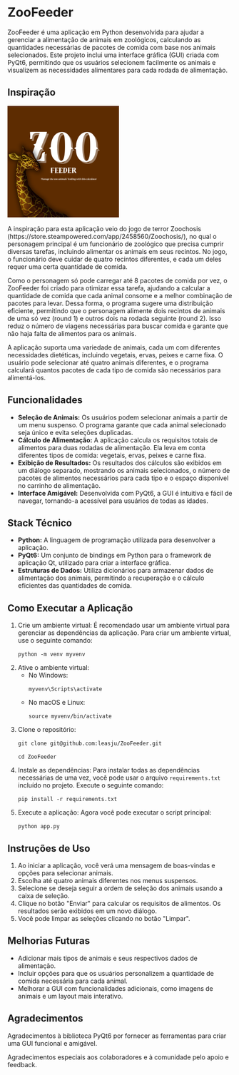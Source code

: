<!DOCTYPE html>

</head>
<body>
    <h1>ZooFeeder</h1>
    <p>
        ZooFeeder é uma aplicação em Python desenvolvida para ajudar a gerenciar a alimentação de animais em zoológicos, calculando as quantidades necessárias de pacotes de comida com base nos animais selecionados. Este projeto inclui uma interface gráfica (GUI) criada com PyQt6, permitindo que os usuários selecionem facilmente os animais e visualizem as necessidades alimentares para cada rodada de alimentação.
    </p>
    <h2>Inspiração</h2>
    <img src="./img/zoo_git.png" alt="ZooFeeder Image" title="ZooFeeder" width="250"/>
    <p>
    A inspiração para esta aplicação veio do jogo de terror Zoochosis (https://store.steampowered.com/app/2458560/Zoochosis/), no qual o personagem principal é um funcionário de zoológico que precisa cumprir diversas tarefas, incluindo alimentar os animais em seus recintos. No jogo, o funcionário deve cuidar de quatro recintos diferentes, e cada um deles requer uma certa quantidade de comida.
    </p>
    <p>
       Como o personagem só pode carregar até 8 pacotes de comida por vez, o ZooFeeder foi criado para otimizar essa tarefa, ajudando a calcular a quantidade de comida que cada animal consome e a melhor combinação de pacotes para levar. Dessa forma, o programa sugere uma distribuição eficiente, permitindo que o personagem alimente dois recintos de animais de uma só vez (round 1) e outros dois na rodada seguinte (round 2). Isso reduz o número de viagens necessárias para buscar comida e garante que não haja falta de alimentos para os animais.
    </p>
     <p>
        A aplicação suporta uma variedade de animais, cada um com diferentes necessidades dietéticas, incluindo vegetais, 
        ervas, peixes e carne fixa. O usuário pode selecionar até quatro animais diferentes, e o programa calculará quantos 
        pacotes de cada tipo de comida são necessários para alimentá-los.
     </p>
    <h2>Funcionalidades</h2>
    <ul>
        <li>
            <strong>Seleção de Animais:</strong> Os usuários podem selecionar animais a partir de um menu suspenso. 
            O programa garante que cada animal selecionado seja único e evita seleções duplicadas.
        </li>
        <li>
            <strong>Cálculo de Alimentação:</strong> A aplicação calcula os requisitos totais de alimentos para duas 
            rodadas de alimentação. Ela leva em conta diferentes tipos de comida: vegetais, ervas, peixes e carne fixa.
        </li>
        <li>
            <strong>Exibição de Resultados:</strong> Os resultados dos cálculos são exibidos em um diálogo separado, 
            mostrando os animais selecionados, o número de pacotes de alimentos necessários para cada tipo e o espaço 
            disponível no carrinho de alimentação.
        </li>
        <li>
            <strong>Interface Amigável:</strong> Desenvolvida com PyQt6, a GUI é intuitiva e fácil de navegar, 
            tornando-a acessível para usuários de todas as idades.
        </li>
    </ul>
    <h2>Stack Técnico</h2>
    <ul>
        <li><strong>Python:</strong> A linguagem de programação utilizada para desenvolver a aplicação.</li>
        <li><strong>PyQt6:</strong> Um conjunto de bindings em Python para o framework de aplicação Qt, utilizado para criar a interface gráfica.</li>
        <li><strong>Estruturas de Dados:</strong> Utiliza dicionários para armazenar dados de alimentação dos animais, permitindo a recuperação e o cálculo eficientes das quantidades de comida.</li>
    </ul>
 <h2>Como Executar a Aplicação</h2>
<ol>
    <li>
        Crie um ambiente virtual: É recomendado usar um ambiente virtual para gerenciar as dependências da aplicação. Para criar um ambiente virtual, use o seguinte comando:
        <pre><code>python -m venv myvenv</code></pre>
    </li>
    <li>
        Ative o ambiente virtual:
        <ul>
            <li>No Windows:
                <pre><code>myvenv\Scripts\activate</code></pre>
            </li>
            <li>No macOS e Linux:
                <pre><code>source myvenv/bin/activate</code></pre>
            </li>
        </ul>
    </li>
    <li>
        Clone o repositório:
        <pre><code>git clone git@github.com:leasju/ZooFeeder.git</code></pre>
        <pre><code>cd ZooFeeder</code></pre>
    </li>
    <li>
        Instale as dependências: Para instalar todas as dependências necessárias de uma vez, você pode usar o arquivo <code>requirements.txt</code> incluído no projeto. Execute o seguinte comando:
        <pre><code>pip install -r requirements.txt</code></pre>
    </li>
    <li>
        Execute a aplicação: Agora você pode executar o script principal:
        <pre><code>python app.py</code></pre>
    </li>
</ol>
<h2>Instruções de Uso</h2>
    <ol>
        <li>Ao iniciar a aplicação, você verá uma mensagem de boas-vindas e opções para selecionar animais.</li>
        <li>Escolha até quatro animais diferentes nos menus suspensos.</li>
        <li>Selecione se deseja seguir a ordem de seleção dos animais usando a caixa de seleção.</li>
        <li>Clique no botão "Enviar" para calcular os requisitos de alimentos. Os resultados serão exibidos em um novo diálogo.</li>
        <li>Você pode limpar as seleções clicando no botão "Limpar".</li>
    </ol>
    <h2>Melhorias Futuras</h2>
    <ul>
        <li>Adicionar mais tipos de animais e seus respectivos dados de alimentação.</li>
        <li>Incluir opções para que os usuários personalizem a quantidade de comida necessária para cada animal.</li>
        <li>Melhorar a GUI com funcionalidades adicionais, como imagens de animais e um layout mais interativo.</li>
    </ul>
    <h2>Agradecimentos</h2>
    <p>Agradecimentos à biblioteca PyQt6 por fornecer as ferramentas para criar uma GUI funcional e amigável.</p>
    <p>Agradecimentos especiais aos colaboradores e à comunidade pelo apoio e feedback.</p>
</body>
</html>

